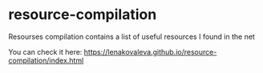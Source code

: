 # resource-compilation
Resourses compilation contains a list of useful resources I found in the net

You can check it here:
https://lenakovaleva.github.io/resource-compilation/index.html
